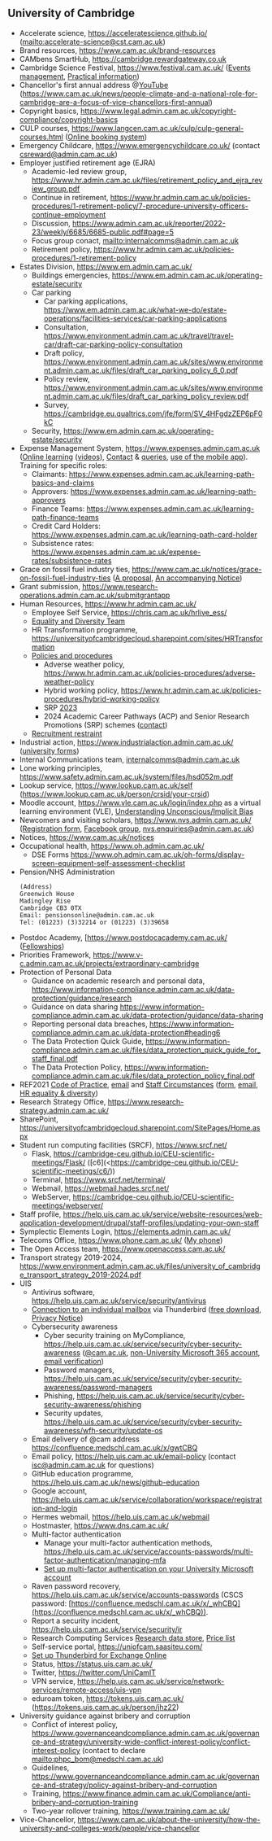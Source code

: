 ## University of Cambridge

  * Accelerate science, <https://acceleratescience.github.io/> (<mailto:accelerate-science@cst.cam.ac.uk>)
  * Brand resources, <https://www.cam.ac.uk/brand-resources>
  * CAMbens SmartHub, <https://cambridge.rewardgateway.co.uk>
  * Cambridge Science Festival, <https://www.festival.cam.ac.uk/> ([Events management](https://webservices.admin.cam.ac.uk/events/admin), [Practical information](https://www.cam.ac.uk/public-engagement/get-involved/cambridge-festival-coordinators-page))
  * Chancellor's first annual address @[YouTube](https://www.youtube.com/watch?v=niWi39UG-ls) (<https://www.cam.ac.uk/news/people-climate-and-a-national-role-for-cambridge-are-a-focus-of-vice-chancellors-first-annual>)
  * Copyright basics, <https://www.legal.admin.cam.ac.uk/copyright-compliance/copyright-basics>
  * CULP courses, <https://www.langcen.cam.ac.uk/culp/culp-general-courses.html> ([Online booking system](https://www.training.cam.ac.uk/lc/theme/CULP?providerId=399495))
  * Emergency Childcare, <https://www.emergencychildcare.co.uk/> (contact <csreward@admin.cam.ac.uk>)
  * Employer justified retirement age (EJRA)
    - Academic-led review group, <https://www.hr.admin.cam.ac.uk/files/retirement_policy_and_ejra_review_group.pdf>
    - Continue in retirement, <https://www.hr.admin.cam.ac.uk/policies-procedures/1-retirement-policy/7-procedure-university-officers-continue-employment>
    - Discussion, <https://www.admin.cam.ac.uk/reporter/2022-23/weekly/6685/6685-public.pdf#page=5>
    - Focus group conact, <mailto:internalcomms@admin.cam.ac.uk>
    - Retirement policy, <https://www.hr.admin.cam.ac.uk/policies-procedures/1-retirement-policy>
  * Estates Division, <https://www.em.admin.cam.ac.uk/>
    - Buildings emergencies, <https://www.em.admin.cam.ac.uk/operating-estate/security>
    - Car parking
        + Car parking applications, <https://www.em.admin.cam.ac.uk/what-we-do/estate-operations/facilities-services/car-parking-applications>
        + Consultation, <https://www.environment.admin.cam.ac.uk/travel/travel-car/draft-car-parking-policy-consultation>
        + Draft policy, <https://www.environment.admin.cam.ac.uk/sites/www.environment.admin.cam.ac.uk/files/draft_car_parking_policy_6_0.pdf>
        + Policy review, <https://www.environment.admin.cam.ac.uk/sites/www.environment.admin.cam.ac.uk/files/draft_car_parking_policy_review.pdf>
        + Survey, <https://cambridge.eu.qualtrics.com/jfe/form/SV_4HFgdzZEP6pF0kC>
    - Security, <https://www.em.admin.cam.ac.uk/operating-estate/security>
  * Expense Management System, <https://www.expenses.admin.cam.ac.uk> ([Online learning](https://www.expenses.admin.cam.ac.uk/learning-paths) ([videos](https://web.microsoftstream.com/video/8a1386a4-6615-4f8f-8f27-cf08d6e541b6)), [Contact](mailto:expensesproject@admin.cam.ac.uk) & [queries](mailto:concur_enquiries@admin.cam.ac.uk), [use of the mobile app](https://www.expenses.admin.cam.ac.uk/learning-path-mobile-app)). Training for specific roles:
    - Claimants: <https://www.expenses.admin.cam.ac.uk/learning-path-basics-and-claims>
    - Approvers: <https://www.expenses.admin.cam.ac.uk/learning-path-approvers>
    - Finance Teams: <https://www.expenses.admin.cam.ac.uk/learning-path-finance-teams>
    - Credit Card Holders: <https://www.expenses.admin.cam.ac.uk/learning-path-card-holder>
    - Subsistence rates: <https://www.expenses.admin.cam.ac.uk/expense-rates/subsistence-rates>
  * Grace on fossil fuel industry ties, <https://www.cam.ac.uk/notices/grace-on-fossil-fuel-industry-ties> ([A proposal](https://www.admin.cam.ac.uk/reporter/2021-22/weekly/6666/6666-public.pdf#page=6), [An accompanying Notice](https://www.reporter.admin.cam.ac.uk/files/ffstudy-jul2023.pdf))
  * Grant submission, <https://www.research-operations.admin.cam.ac.uk/submitgrantapp>
  * Human Resources, <https://www.hr.admin.cam.ac.uk/>
    - Employee Self Service, <https://chris.cam.ac.uk/hrlive_ess/>
    - [Equality and Diversity Team](mailto:equality@admin.cam.ac.uk")
    - HR Transformation programme, <https://universityofcambridgecloud.sharepoint.com/sites/HRTransformation>
    - [Policies and procedures](https://www.hr.admin.cam.ac.uk/policies-procedures)
        + Adverse weather policy, <https://www.hr.admin.cam.ac.uk/policies-procedures/adverse-weather-policy>
        + Hybrid working policy, <https://www.hr.admin.cam.ac.uk/policies-procedures/hybrid-working-policy>
        + SRP [2023](https://www.hr.admin.cam.ac.uk/policies-procedures/senior-research-promotions-procedures-and-guidance-2023)
        + 2024 Academic Career Pathways (ACP) and Senior Research Promotions (SRP) schemes ([contact](mailto:CSReward@admin.cam.ac.uk))
    - [Recruitment restraint](https://www.hr.admin.cam.ac.uk/recruitment_protocol_2020_21)
  * Industrial action, <https://www.industrialaction.admin.cam.ac.uk/> ([university forms](https://www.industrialaction.admin.cam.ac.uk/forms))
  * Internal Communications team, <internalcomms@admin.cam.ac.uk>
  * Lone working principles, <https://www.safety.admin.cam.ac.uk/system/files/hsd052m.pdf>
  * Lookup service, <https://www.lookup.cam.ac.uk/self> (<https://www.lookup.cam.ac.uk/person/crsid/your-crsid>)
  * Moodle account, <https://www.vle.cam.ac.uk/login/index.php> as a virtual learning environment (VLE), [Understanding Unconscious/Implicit Bias](https://www.equality.admin.cam.ac.uk/training-overview/understanding-unconscious-implicit-bias)
  * Newcomers and visiting scholars, <https://www.nvs.admin.cam.ac.uk/> ([Registration form](https://www.nvs.admin.cam.ac.uk/form/registration-form-v2), [Facebook group](https://www.facebook.com/groups/41435817577/), <nvs.enquiries@admin.cam.ac.uk>)
  * Notices, <https://www.cam.ac.uk/notices>
  * Occupational health, <https://www.oh.admin.cam.ac.uk/>
    - DSE Forms <https://www.oh.admin.cam.ac.uk/oh-forms/display-screen-equipment-self-assessment-checklist>
  * Pension/NHS Administration
    ```
    (Address)
    Greenwich House
    Madingley Rise
    Cambridge CB3 0TX
    Email: pensionsonline@admin.cam.ac.uk
    Tel: (01223) (3)32214 or (01223) (3)39658
    ```
  * Postdoc Academy, [<https://www.postdocacademy.cam.ac.uk/> ([Fellowships](https://www.postdocacademy.cam.ac.uk/professional-opportunities/fellowships))
  * Priorities Framework, <https://www.v-c.admin.cam.ac.uk/projects/extraordinary-cambridge>
  * Protection of Personal Data
    - Guidance on academic research and personal data, <https://www.information-compliance.admin.cam.ac.uk/data-protection/guidance/research>
    - Guidance on data sharing <https://www.information-compliance.admin.cam.ac.uk/data-protection/guidance/data-sharing>
    - Reporting personal data breaches, <https://www.information-compliance.admin.cam.ac.uk/data-protection#heading6>
    - The Data Protection Quick Guide, <https://www.information-compliance.admin.cam.ac.uk/files/data_protection_quick_guide_for_staff_final.pdf>
    - The Data Protection Policy, <https://www.information-compliance.admin.cam.ac.uk/files/data_protection_policy_final.pdf>
  * REF2021 [Code of Practice](https://www.ref.admin.cam.ac.uk/sites/www.ref.admin.cam.ac.uk/files/revised_code_of_practice_170919_clean.pdf), <a href="mailto:REF2021@admin.cam.ac.uk">email</a> and [Staff Circumstances](https://www.ref.admin.cam.ac.uk/code-practice/staff-circumstances) ([form](https://www.ref.admin.cam.ac.uk/code-practice/staff-eligibility), <a href="mailto:(REF2021staffcircumstances@admin.cam.ac.uk">email</a>, <a href="mailto:Gina.Warren@admin.cam.ac.uk">HR equality & diversity</a>)
  * Research Strategy Office, <https://www.research-strategy.admin.cam.ac.uk/>
  * SharePoint, <https://universityofcambridgecloud.sharepoint.com/SitePages/Home.aspx>
  * Student run computing facilities (SRCF), <https://www.srcf.net/>
    - Flask, <https://cambridge-ceu.github.io/CEU-scientific-meetings/Flask/> ([c6](<https://cambridge-ceu.github.io/CEU-scientific-meetings/c6/))
    - Terminal, <https://www.srcf.net/terminal/>
    - Webmail, <https://webmail.hades.srcf.net/>
    - WebServer, <https://cambridge-ceu.github.io/CEU-scientific-meetings/webserver/>
  * Staff profile, <https://help.uis.cam.ac.uk/service/website-resources/web-application-development/drupal/staff-profiles/updating-your-own-staff>
  * Symplectic Elements Login, <https://elements.admin.cam.ac.uk/>
  * Telecoms Office, <https://www.phone.cam.ac.uk/> ([My phone](https://my.phone.cam.ac.uk/myphone/calls))
  * The Open Access team, <https://www.openaccess.cam.ac.uk/>
  * Transport strategy 2019-2024, <https://www.environment.admin.cam.ac.uk/files/university_of_cambridge_transport_strategy_2019-2024.pdf>
  * UIS
    - Antivirus software, <https://help.uis.cam.ac.uk/service/security/antivirus>
    - [Connection to an individual mailbox](https://help.uis.cam.ac.uk/service/collaboration/365/exchange-online/how-access-your-mailbox/set-thunderbird-exchange-online) via Thunderbird ([free download](https://www.thunderbird.net/en-GB/), [Privacy Notice](https://www.mozilla.org/en-US/privacy/thunderbird/))
    - Cybersecurity awareness
        - Cyber security training on MyCompliance, <https://help.uis.cam.ac.uk/service/security/cyber-security-awareness> ([@cam.ac.uk](https://tinyurl.com/mr2f5u49), [non-University Microsoft 365 account](https://help.uis.cam.ac.uk/mycompliance-e-learning-platform#login), [email verification](https://help.uis.cam.ac.uk/cyber-security-training-email))
        - Password managers, <https://help.uis.cam.ac.uk/service/security/cyber-security-awareness/password-managers>
        - Phishing, <https://help.uis.cam.ac.uk/service/security/cyber-security-awareness/phishing>
        - Security updates, <https://help.uis.cam.ac.uk/service/security/cyber-security-awareness/wfh-security/update-os>
    - Email delivery of @cam address <https://confluence.medschl.cam.ac.uk/x/gwtCBQ>
    - Email policy, <https://help.uis.cam.ac.uk/email-policy> (contact <isc@admin.cam.ac.uk> for questions)
    - GitHub education programme, <https://help.uis.cam.ac.uk/news/github-education>
    - Google account, <https://help.uis.cam.ac.uk/service/collaboration/workspace/registration-and-login>
    - Hermes webmail, <https://help.uis.cam.ac.uk/webmail>
    - Hostmaster, <https://www.dns.cam.ac.uk/>
    - Multi-factor authentication
        - Manage your multi-factor authentication methods, <https://help.uis.cam.ac.uk/service/accounts-passwords/multi-factor-authentication/managing-mfa>
        - [Set up multi-factor authentication on your University Microsoft account](https://help.uis.cam.ac.uk/service/accounts-passwords/set-multi-factor-authentication-your-university-microsoft-account)
    - Raven password recovery, <https://help.uis.cam.ac.uk/service/accounts-passwords> (CSCS password: [https://confluence.medschl.cam.ac.uk/x/_whCBQ](https://confluence.medschl.cam.ac.uk/x/_whCBQ)).
    - Report a security incident, <https://help.uis.cam.ac.uk/service/security/ir>
    - Research Computing Services [Research data store](https://www.hpc.cam.ac.uk/research-data-storage-services/research-data-store), [Price list](https://www.hpc.cam.ac.uk/research-data-storage-services/price-list)
    - Self-service portal, <https://uniofcam.saasiteu.com/>
    - [Set up Thunderbird for Exchange Online ](https://help.uis.cam.ac.uk/service/collaboration/365/exchange-online/how-access-your-mailbox/set-thunderbird-exchange-online)
    - Status, <https://status.uis.cam.ac.uk/>
    - Twitter, <https://twitter.com/UniCamIT>
    - VPN service, <https://help.uis.cam.ac.uk/service/network-services/remote-access/uis-vpn>
    - eduroam token, <https://tokens.uis.cam.ac.uk/> (<https://tokens.uis.cam.ac.uk/person/jhz22>)
  * University guidance against bribery and corruption
    - Conflict of interest policy, <https://www.governanceandcompliance.admin.cam.ac.uk/governance-and-strategy/university-wide-conflict-interest-policy/conflict-interest-policy> (contact to declare <mailto:phpc_bom@medschl.cam.ac.uk>)
    - Guidelines, <https://www.governanceandcompliance.admin.cam.ac.uk/governance-and-strategy/policy-against-bribery-and-corruption>
    - Training, <https://www.finance.admin.cam.ac.uk/Compliance/anti-bribery-and-corruption-training>
    - Two-year rollover training, <https://www.training.cam.ac.uk/>
  * Vice-Chancellor, <https://www.cam.ac.uk/about-the-university/how-the-university-and-colleges-work/people/vice-chancellor>
